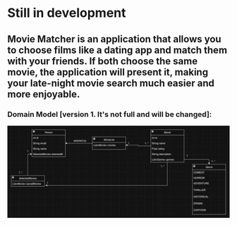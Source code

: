 # Still in development
## Movie Matcher is an application that allows you to choose films like a dating app and match them with your friends. If both choose the same movie, the application will present it, making your late-night movie search much easier and more enjoyable.

### Domain Model [version 1. It's not full and will be changed]: 
![Domain](<FilmMatcher/images/photo_2023-10-15 21.30.46.jpeg>)
